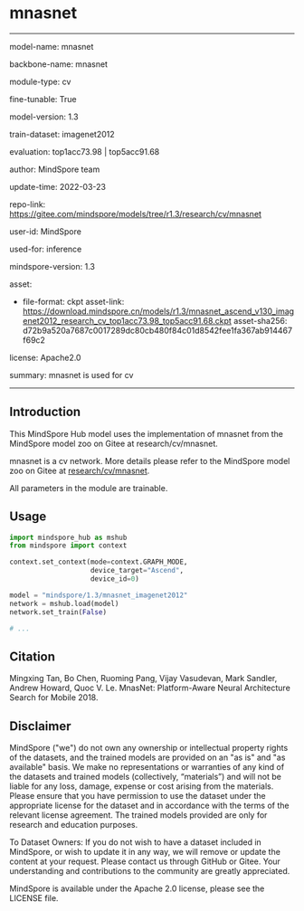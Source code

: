 # mnasnet

---

model-name: mnasnet

backbone-name: mnasnet

module-type: cv

fine-tunable: True

model-version: 1.3

train-dataset: imagenet2012

evaluation: top1acc73.98 | top5acc91.68

author: MindSpore team

update-time: 2022-03-23

repo-link: <https://gitee.com/mindspore/models/tree/r1.3/research/cv/mnasnet>

user-id: MindSpore

used-for: inference

mindspore-version: 1.3

asset:

-
    file-format: ckpt
    asset-link: <https://download.mindspore.cn/models/r1.3/mnasnet_ascend_v130_imagenet2012_research_cv_top1acc73.98_top5acc91.68.ckpt>
    asset-sha256: d72b9a520a7687c0017289dc80cb480f84c01d8542fee1fa367ab914467f69c2

license: Apache2.0

summary: mnasnet is used for cv

---

## Introduction

This MindSpore Hub model uses the implementation of mnasnet from the MindSpore model zoo on Gitee at research/cv/mnasnet.

mnasnet is a cv network. More details please refer to the MindSpore model zoo on Gitee at [research/cv/mnasnet](https://gitee.com/mindspore/models/blob/r1.3/research/cv/mnasnet/README_CN.md).

All parameters in the module are trainable.

## Usage

```python
import mindspore_hub as mshub
from mindspore import context

context.set_context(mode=context.GRAPH_MODE,
                    device_target="Ascend",
                    device_id=0)

model = "mindspore/1.3/mnasnet_imagenet2012"
network = mshub.load(model)
network.set_train(False)

# ...
```

## Citation

Mingxing Tan, Bo Chen, Ruoming Pang, Vijay Vasudevan, Mark Sandler, Andrew Howard, Quoc V. Le. MnasNet: Platform-Aware Neural Architecture Search for Mobile 2018.

## Disclaimer

MindSpore ("we") do not own any ownership or intellectual property rights of the datasets, and the trained models are provided on an "as is" and "as available" basis. We make no representations or warranties of any kind of the datasets and trained models (collectively, “materials”) and will not be liable for any loss, damage, expense or cost arising from the materials. Please ensure that you have permission to use the dataset under the appropriate license for the dataset and in accordance with the terms of the relevant license agreement. The trained models provided are only for research and education purposes.

To Dataset Owners: If you do not wish to have a dataset included in MindSpore, or wish to update it in any way, we will remove or update the content at your request. Please contact us through GitHub or Gitee. Your understanding and contributions to the community are greatly appreciated.

MindSpore is available under the Apache 2.0 license, please see the LICENSE file.
